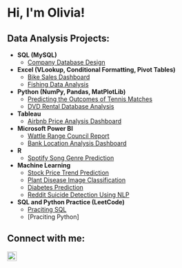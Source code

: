 <h1>Hi, I'm Olivia!

<h2>Data Analysis Projects:</h2>

- <b>SQL (MySQL)</b>
  - [Company Database Design](https://github.com/oanhnguyenolivia/CompanyDatabaseDesign) 
- <b>Excel (VLookup, Conditional Formatting, Pivot Tables)</b>
  - [Bike Sales Dashboard](https://github.com/oanhnguyenolivia/BikeSalesDashboard)
  - [Fishing Data Analysis](https://github.com/oanhnguyenolivia/FishingDataAnalysis)
- <b>Python (NumPy, Pandas, MatPlotLib)</b>
  - [Predicting the Outcomes of Tennis Matches](https://github.com/oanhnguyenolivia/TennisOutcomePrediction)
  - [DVD Rental Database Analysis](https://github.com/oanhnguyenolivia/DvdRentalDatabaseAnalysis)
- <b>Tableau</b>
  - [Airbnb Price Analysis Dashboard](https://github.com/oanhnguyenolivia/AirbnbPriceAnalysis)
- <b>Microsoft Power BI</b>
  - [Wattle Range Council Report](https://sacommunity.org/wattlerange)
  - [Bank Location Analysis Dashboard](https://github.com/oanhnguyenolivia/BankLocationAnalysis)
- <b>R</b>
  - [Spotify Song Genre Prediction](https://github.com/oanhnguyenolivia/SpotifySongGenrePrediction)
- <b>Machine Learning</b>
  - [Stock Price Trend Prediction](https://github.com/oanhnguyenolivia/StockPriceTrendPrediction)
  - [Plant Disease Image Classification](https://github.com/oanhnguyenolivia/PlantDiseaseImageClassification)
  - [Diabetes Prediction](https://github.com/oanhnguyenolivia/DiabetesPrediction)
  - [Reddit Suicide Detection Using NLP](https://github.com/oanhnguyenolivia/RedditSuicideDetection)
- <b>SQL and Python Practice (LeetCode)</b>
  - [Praciting SQL](https://leetcode.com/OanhOlivia/)
  - [Praciting Python]

<h2>Connect with me:</h2>

[<img align="left" alt="JoshMadakor | LinkedIn" width="22px" src="https://cdn.jsdelivr.net/npm/simple-icons@v3/icons/linkedin.svg" />][linkedin]

[linkedin]: https://www.linkedin.com/in/olivia-nguyen-213881137/
